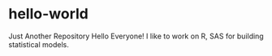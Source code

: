 # hello-world
Just Another Repository
Hello Everyone!
I like to work on R, SAS for building statistical models.

